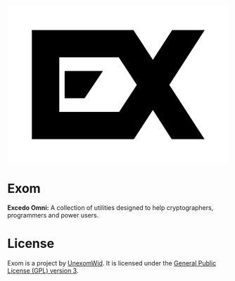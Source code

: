 <img align="center" src="img/exom.png" alt="Exom">

# Exom

**Excedo Omni:** A collection of utilities designed to help cryptographers, programmers and power users.

# License

Exom is a project by [UnexomWid](http://unexomwid.github.io). It is licensed under the [General Public License (GPL) version 3](https://www.gnu.org/licenses/gpl-3.0.en.html).